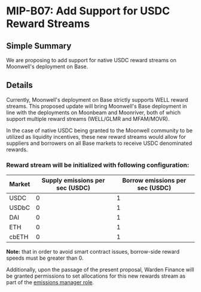 # MIP-B07: Add Support for USDC Reward Streams

## Simple Summary
We are proposing to add support for native USDC reward streams on Moonwell's deployment on Base.

## Details
Currently, Moonwell's deployment on Base strictly supports WELL reward streams. This proposed update will bring Moonwell's Base deployment in line with the deployments on Moonbeam and Moonriver, both of which support multiple reward streams (WELL/GLMR and MFAM/MOVR).

In the case of native USDC being granted to the Moonwell community to be utilized as liquidity incentives, these new reward streams would allow for suppliers and borrowers on all Base markets to receive USDC denominated rewards.

### Reward stream will be initialized with following configuration:

| Market    | Supply emissions per sec (USDC) | Borrow emissions per sec (USDC) |
|-----------|--------------------------------|---------------------------------|
| USDC      | 0                              | 1                               |
| USDbC     | 0                              | 1                               |
| DAI       | 0                              | 1                               |
| ETH       | 0                              | 1                               |
| cbETH     | 0                              | 1                               |

**Note:** that in order to avoid smart contract issues, borrow-side reward speeds must be greater than 0.

Additionally, upon the passage of the present proposal, Warden Finance will be granted permissions to set allocations for this new rewards stream as part of the [emissions manager role](https://forum.moonwell.fi/t/warden-finance-moonwell-base-rewards-optimization/577).
